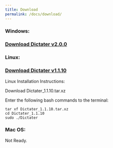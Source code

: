 ```yaml
---
title: Download
permalink: /docs/download/
---
```


### <i class="fa fa-windows" aria-hidden="true"></i> Windows:
### [Download Dictater v2.0.0](https://github.com/muhammeteminturgut/Dictater/releases/download/v2.0.0/DictaterSetup.exe)

### <i class="fa fa-linux" aria-hidden="true"></i> Linux:  
### [Download Dictater v1.1.10](https://github.com/muhammeteminturgut/Dictater/releases/download/v1.1.10/Dictater_1.1.10.tar.xz)
Linux Installation Instructions:

Download Dictater_1.1.10.tar.xz

Enter the following bash commands to the terminal:
```
tar xf Dictater_1.1.10.tar.xz
cd Dictater_1.1.10
sudo ./Dictater
```
### <i class="fa fa-apple" aria-hidden="true"></i> Mac OS:
Not Ready.
